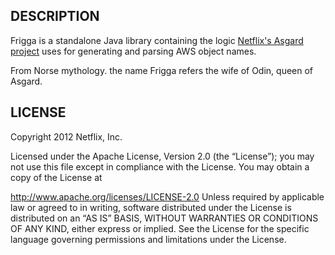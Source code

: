 ## DESCRIPTION

Frigga is a standalone Java library containing the logic [Netflix's Asgard project](https://github.com/Netflix/asgard) uses for generating and parsing AWS object names.

From Norse mythology. the name Frigga refers the wife of Odin, queen of Asgard.

## LICENSE

Copyright 2012 Netflix, Inc.

Licensed under the Apache License, Version 2.0 (the “License”); you may not use this file except in
compliance with the License. You may obtain a copy of the License at

http://www.apache.org/licenses/LICENSE-2.0
Unless required by applicable law or agreed to in writing, software distributed under the License is
distributed on an “AS IS” BASIS, WITHOUT WARRANTIES OR CONDITIONS OF ANY KIND, either express or
implied. See the License for the specific language governing permissions and limitations under the
License.